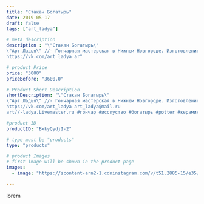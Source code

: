 ```yaml
---
title: "Стакан Богатырь"
date: 2019-05-17
draft: false
tags: ["art_ladya"]

# meta description
description : "\"Стакан Богатырь\"
\"Арт Ладья\" //- Гончарная мастерская в Нижнем Новгороде. Изготовление керамики и мастер//-классы по обучению. 
https://vk.com/art_ladya ar"

# product Price
price: "3000"
priceBefore: "3600.0"

# Product Short Description
shortDescription: "\"Стакан Богатырь\"
\"Арт Ладья\" //- Гончарная мастерская в Нижнем Новгороде. Изготовление керамики и мастер//-классы по обучению. 
https://vk.com/art_ladya art_ladya@mail.ru 
art//-ladya.Livemaster.ru #гончар #исскуство #богатырь #potter #керамикадляинтерьера #керамикаручнаяработа #гончарнаямастерская #керамиканазаказ #handmade #стакан #керамика #гончарнаяпосуда #эксклюзивнаякерамика #painter #dishes #decor #ceramicar #nntoday #claygoods #restaurant #earthenware #ceramic #design #magic #mug #ceramicart #магия #воин #clay #авторскаякерамика"

#product ID
productID: "BxkyQydjI-2"

# type must be "products"
type: "products"

# product Images
# first image will be shown in the product page
images:
  - image: "https://scontent-arn2-1.cdninstagram.com/v/t51.2885-15/e35/59144938_1105837656286948_3807029719846748256_n.jpg?se=7&tp=1&_nc_ht=scontent-arn2-1.cdninstagram.com&_nc_cat=104&_nc_ohc=YZtz5Lw4NSgAX-YrWTW&ccb=7-4&oh=2bd848b5813da77ab5aff414c6ae729e&oe=6083C28F&_nc_sid=86f79a&ig_cache_key=MjA0NTk4MTE4Njc1MzA3MzA3OA%3D%3D.2-ccb7-4"

---
```

lorem
